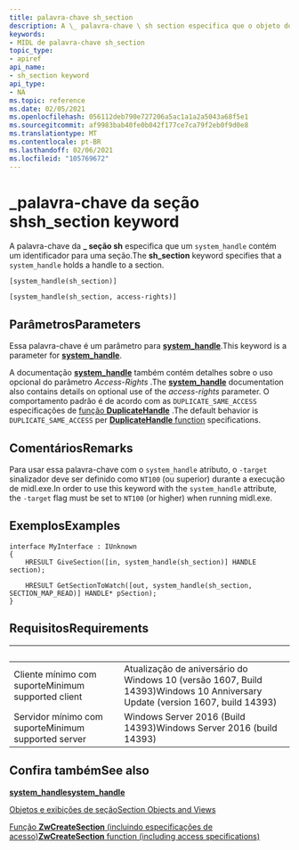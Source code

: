 ```yaml
---
title: palavra-chave sh_section
description: A \_ palavra-chave \ sh section especifica que o objeto do sistema é um identificador para uma seção.
keywords:
- MIDL de palavra-chave sh_section
topic_type:
- apiref
api_name:
- sh_section keyword
api_type:
- NA
ms.topic: reference
ms.date: 02/05/2021
ms.openlocfilehash: 056112deb790e727206a5ac1a1a2a5043a68f5e1
ms.sourcegitcommit: af9983bab40fe0b042f177ce7ca79f2eb0f9d0e8
ms.translationtype: MT
ms.contentlocale: pt-BR
ms.lasthandoff: 02/06/2021
ms.locfileid: "105769672"
---
```

# <a name="sh_section-keyword"></a><span data-ttu-id="69bba-104">\_palavra-chave da seção sh</span><span class="sxs-lookup"><span data-stu-id="69bba-104">sh\_section keyword</span></span>

<span data-ttu-id="69bba-105">A palavra-chave da **\_ seção sh** especifica que um `system_handle` contém um identificador para uma seção.</span><span class="sxs-lookup"><span data-stu-id="69bba-105">The **sh\_section** keyword specifies that a `system_handle` holds a handle to a section.</span></span>

``` syntax
[system_handle(sh_section)]

[system_handle(sh_section, access-rights)]
```

## <a name="parameters"></a><span data-ttu-id="69bba-106">Parâmetros</span><span class="sxs-lookup"><span data-stu-id="69bba-106">Parameters</span></span>

<span data-ttu-id="69bba-107">Essa palavra-chave é um parâmetro para [**system_handle**](system-handle.md).</span><span class="sxs-lookup"><span data-stu-id="69bba-107">This keyword is a parameter for [**system_handle**](system-handle.md).</span></span>

<span data-ttu-id="69bba-108">A documentação [**system_handle**](system-handle.md) também contém detalhes sobre o uso opcional do parâmetro *Access-Rights* .</span><span class="sxs-lookup"><span data-stu-id="69bba-108">The [**system_handle**](system-handle.md) documentation also contains details on optional use of the *access-rights* parameter.</span></span> <span data-ttu-id="69bba-109">O comportamento padrão é de acordo com as `DUPLICATE_SAME_ACCESS` especificações de [função **DuplicateHandle**](/windows/win32/api/handleapi/nf-handleapi-duplicatehandle) .</span><span class="sxs-lookup"><span data-stu-id="69bba-109">The default behavior is `DUPLICATE_SAME_ACCESS` per [**DuplicateHandle** function](/windows/win32/api/handleapi/nf-handleapi-duplicatehandle) specifications.</span></span>

## <a name="remarks"></a><span data-ttu-id="69bba-110">Comentários</span><span class="sxs-lookup"><span data-stu-id="69bba-110">Remarks</span></span>

<span data-ttu-id="69bba-111">Para usar essa palavra-chave com o `system_handle` atributo, o `-target` sinalizador deve ser definido como `NT100` (ou superior) durante a execução de midl.exe.</span><span class="sxs-lookup"><span data-stu-id="69bba-111">In order to use this keyword with the `system_handle` attribute, the `-target` flag must be set to `NT100` (or higher) when running midl.exe.</span></span>

## <a name="examples"></a><span data-ttu-id="69bba-112">Exemplos</span><span class="sxs-lookup"><span data-stu-id="69bba-112">Examples</span></span>

``` syntax
interface MyInterface : IUnknown                         
{         
    HRESULT GiveSection([in, system_handle(sh_section)] HANDLE section);

    HRESULT GetSectionToWatch([out, system_handle(sh_section, SECTION_MAP_READ)] HANDLE* pSection);
}
```

## <a name="requirements"></a><span data-ttu-id="69bba-113">Requisitos</span><span class="sxs-lookup"><span data-stu-id="69bba-113">Requirements</span></span>

| &nbsp; | &nbsp; |
|-|-|
| <span data-ttu-id="69bba-114">Cliente mínimo com suporte</span><span class="sxs-lookup"><span data-stu-id="69bba-114">Minimum supported client</span></span> | <span data-ttu-id="69bba-115">Atualização de aniversário do Windows 10 (versão 1607, Build 14393)</span><span class="sxs-lookup"><span data-stu-id="69bba-115">Windows 10 Anniversary Update (version 1607, build 14393)</span></span> |
| <span data-ttu-id="69bba-116">Servidor mínimo com suporte</span><span class="sxs-lookup"><span data-stu-id="69bba-116">Minimum supported server</span></span> | <span data-ttu-id="69bba-117">Windows Server 2016 (Build 14393)</span><span class="sxs-lookup"><span data-stu-id="69bba-117">Windows Server 2016 (build 14393)</span></span> |

## <a name="see-also"></a><span data-ttu-id="69bba-118">Confira também</span><span class="sxs-lookup"><span data-stu-id="69bba-118">See also</span></span>

<dl> <dt>

[<span data-ttu-id="69bba-119">**system_handle**</span><span class="sxs-lookup"><span data-stu-id="69bba-119">**system_handle**</span></span>](system-handle.md)
</dt> <dt>

[<span data-ttu-id="69bba-120">Objetos e exibições de seção</span><span class="sxs-lookup"><span data-stu-id="69bba-120">Section Objects and Views</span></span>](/windows-hardware/drivers/kernel/section-objects-and-views)
</dt> <dt>

[<span data-ttu-id="69bba-121">Função **ZwCreateSection** (incluindo especificações de acesso)</span><span class="sxs-lookup"><span data-stu-id="69bba-121">**ZwCreateSection** function (including access specifications)</span></span>](/windows-hardware/drivers/ddi/wdm/nf-wdm-zwcreatesection)
</dt> </dl>
